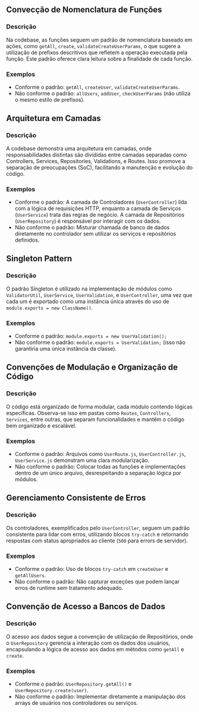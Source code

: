 ## Convecção de Nomenclatura de Funções

### Descrição

Na codebase, as funções seguem um padrão de nomenclatura baseado em ações, como `getAll`, `create`, `validateCreateUserParams`, o que sugere a utilização de prefixos descritivos que refletem a operação executada pela função. Este padrão oferece clara leitura sobre a finalidade de cada função.

### Exemplos

- Conforme o padrão: `getAll`, `createUser`, `validateCreateUserParams`.
- Não conforme o padrão: `allUsers`, `addUser`, `checkUserParams` (não utiliza o mesmo estilo de prefixos).

## Arquitetura em Camadas

### Descrição

A codebase demonstra uma arquitetura em camadas, onde responsabilidades distintas são divididas entre camadas separadas como Controllers, Services, Repositories, Validations, e Routes. Isso promove a separação de preocupações (SoC), facilitando a manutenção e evolução do código.

### Exemplos

- Conforme o padrão: A camada de Controladores (`UserController`) lida com a lógica de requisições HTTP, enquanto a camada de Serviços (`UserService`) trata das regras de negócio. A camada de Repositórios (`UserRepository`) é responsável por interagir com os dados.
- Não conforme o padrão: Misturar chamada de banco de dados diretamente no controlador sem utilizar os serviços e repositórios definidos.

## Singleton Pattern

### Descrição

O padrão Singleton é utilizado na implementação de módulos como `ValidatorUtil`, `UserService`, `UserValidation`, e `UserController`, uma vez que cada um é exportado como uma instância única através do uso de `module.exports = new ClassName()`.

### Exemplos

- Conforme o padrão: `module.exports = new UserValidation();`
- Não conforme o padrão: `module.exports = UserValidation;` (isso não garantiria uma única instância da classe).

## Convenções de Modulação e Organização de Código

### Descrição

O código está organizado de forma modular, cada módulo contendo lógicas específicas. Observa-se isso em pastas como `Routes`, `Controllers`, `Services`, entre outras, que separam funcionalidades e mantêm o código bem organizado e escalável.

### Exemplos

- Conforme o padrão: Arquivos como `UserRoute.js`, `UserController.js`, `UserService.js` demonstram uma clara modularização.
- Não conforme o padrão: Colocar todas as funções e implementações dentro de um único arquivo, desrespeitando a separação lógica por módulos.

## Gerenciamento Consistente de Erros

### Descrição

Os controladores, exemplificados pelo `UserController`, seguem um padrão consistente para lidar com erros, utilizando blocos `try-catch` e retornando respostas com status apropriados ao cliente (`500` para errors de servidor).

### Exemplos

- Conforme o padrão: Uso de blocos `try-catch` em `createUser` e `getAllUsers`.
- Não conforme o padrão: Não capturar exceções que podem lançar erros de runtime sem tratamento adequado.

## Convenção de Acesso a Bancos de Dados

### Descrição

O acesso aos dados segue a convenção de utilização de Repositórios, onde o `UserRepository` gerencia a interação com os dados dos usuários, encapsulando a lógica de acesso aos dados em métodos como `getAll` e `create`.

### Exemplos

- Conforme o padrão: `UserRepository.getAll()` e `UserRepository.create(user)`.
- Não conforme o padrão: Implementar diretamente a manipulação dos arrays de usuários nos controladores ou serviços.
